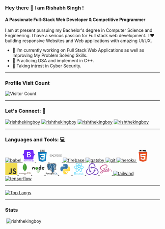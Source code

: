 ### Hey there 👋 I am Rishabh Singh !

#### A Passionate Full-Stack Web Developer & Competitive Programmer





I am at present pursuing my Bachelor's degree in Computer Science and Engineering. I have a serious passion for Full stack web development. I ❤️ building responsive Websites and Web applications with amazing UI/UX.
- 🔭 I’m currently working on Full Stack Web Applications as well as Improving My Problem Solving Skills. 
- 🔭 Practicing DSA and implement in C++.
- 🔭 Taking intrest in Cyber Security.

___

### Profile Visit Count
![Visitor Count](https://profile-counter.glitch.me/rishthekingboy/count.svg)

___
<h3 align="left">Let's Connect: 🚀</h3>
<p align="left">

<a href="https://linkedin.com/in/rishthekingboy" target="blank"><img align="center" src="https://cdn.jsdelivr.net/npm/simple-icons@3.0.1/icons/linkedin.svg" alt="rishthekingboy" height="30" width="40" /></a>
<a href="https://instagram.com/rishthekingboy" target="blank"><img align="center" src="https://cdn.jsdelivr.net/npm/simple-icons@3.0.1/icons/instagram.svg" alt="rishthekingboy" height="30" width="40" /></a>
<a href="https://www.hackerrank.com/rishthekingboy" target="blank"><img align="center" src="https://cdn.jsdelivr.net/npm/simple-icons@3.0.1/icons/hackerrank.svg" alt="rishthekingboy" height="30" width="40" /></a>
<a href="https://dev.to/rishthekingboy" target="blank"><img align="center" src="https://cdn.jsdelivr.net/npm/simple-icons@3.0.1/icons/dev-dot-to.svg" alt="rishthekingboy" height="30" width="40" /></a>

</p>


___

<h3 align="left">Languages and Tools: 💻</h3>
<p align="left"> <a href="https://babeljs.io/" target="_blank"> <img src="https://www.vectorlogo.zone/logos/babeljs/babeljs-icon.svg" alt="babel" width="40" height="40"/> </a> <a href="https://getbootstrap.com" target="_blank"> <img src="https://raw.githubusercontent.com/devicons/devicon/master/icons/bootstrap/bootstrap-plain-wordmark.svg" alt="bootstrap" width="40" height="40"/> </a> <a href="https://www.w3schools.com/css/" target="_blank"> <img src="https://raw.githubusercontent.com/devicons/devicon/master/icons/css3/css3-original-wordmark.svg" alt="css3" width="40" height="40"/> </a> <a href="https://expressjs.com" target="_blank"> <img src="https://raw.githubusercontent.com/devicons/devicon/master/icons/express/express-original-wordmark.svg" alt="express" width="40" height="40"/> </a> <a href="https://firebase.google.com/" target="_blank"> <img src="https://www.vectorlogo.zone/logos/firebase/firebase-icon.svg" alt="firebase" width="40" height="40"/> </a> <a href="https://www.gatsbyjs.com/" target="_blank"> <img src="https://www.vectorlogo.zone/logos/gatsbyjs/gatsbyjs-icon.svg" alt="gatsby" width="40" height="40"/> </a> <a href="https://git-scm.com/" target="_blank"> <img src="https://www.vectorlogo.zone/logos/git-scm/git-scm-icon.svg" alt="git" width="40" height="40"/> </a> <a href="https://heroku.com" target="_blank"> <img src="https://www.vectorlogo.zone/logos/heroku/heroku-icon.svg" alt="heroku" width="40" height="40"/> </a> <a href="https://www.w3.org/html/" target="_blank"> <img src="https://raw.githubusercontent.com/devicons/devicon/master/icons/html5/html5-original-wordmark.svg" alt="html5" width="40" height="40"/> </a> <a href="https://developer.mozilla.org/en-US/docs/Web/JavaScript" target="_blank"> <img src="https://raw.githubusercontent.com/devicons/devicon/master/icons/javascript/javascript-original.svg" alt="javascript" width="40" height="40"/> </a> <a href="https://www.mongodb.com/" target="_blank"> <img src="https://raw.githubusercontent.com/devicons/devicon/master/icons/mongodb/mongodb-original-wordmark.svg" alt="mongodb" width="40" height="40"/> </a> <a href="https://nodejs.org" target="_blank"> <img src="https://raw.githubusercontent.com/devicons/devicon/master/icons/nodejs/nodejs-original-wordmark.svg" alt="nodejs" width="40" height="40"/> </a> <a href="https://www.postgresql.org" target="_blank"> <img src="https://raw.githubusercontent.com/devicons/devicon/master/icons/postgresql/postgresql-original-wordmark.svg" alt="postgresql" width="40" height="40"/> </a> <a href="https://www.python.org" target="_blank"> <img src="https://raw.githubusercontent.com/devicons/devicon/master/icons/python/python-original.svg" alt="python" width="40" height="40"/> </a> <a href="https://reactjs.org/" target="_blank"> <img src="https://raw.githubusercontent.com/devicons/devicon/master/icons/react/react-original-wordmark.svg" alt="react" width="40" height="40"/> </a> <a href="https://redux.js.org" target="_blank"> <img src="https://raw.githubusercontent.com/devicons/devicon/master/icons/redux/redux-original.svg" alt="redux" width="40" height="40"/> </a> <a href="https://sass-lang.com" target="_blank"> <img src="https://raw.githubusercontent.com/devicons/devicon/master/icons/sass/sass-original.svg" alt="sass" width="40" height="40"/> </a> <a href="https://tailwindcss.com/" target="_blank"> <img src="https://www.vectorlogo.zone/logos/tailwindcss/tailwindcss-icon.svg" alt="tailwind" width="40" height="40"/> </a> <a href="https://www.tensorflow.org" target="_blank"> <img src="https://www.vectorlogo.zone/logos/tensorflow/tensorflow-icon.svg" alt="tensorflow" width="40" height="40"/> </a> </p>

___
[![Top Langs](https://github-readme-stats.vercel.app/api/top-langs/?username=rishthekingboy)](https://github.com/rishthekingboy/github-readme-stats)

___
### Stats
<p>&nbsp;<img align="center" src="https://github-readme-stats.vercel.app/api?username=rishthekingboy&show_icons=true&locale=en" alt="rishthekingboy" /></p>
